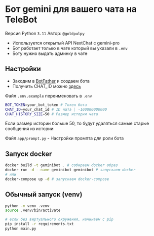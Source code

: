 # Бот gemini для вашего чата на TeleBot
Версия Python `3.11`
Автор: `@goldpulpy`

- Используется открытый API NextChat с gemini-pro 
- Бот работает только в чате который вы указали в `.env`
- Боту нужно выдать админку в чате

## Настройки
- Заходим в [BotFather](https://t.me/BotFather) и создаем бота
- Получить CHAT_ID можно [здесь](https://t.me/username_to_id_bot)


Файл `.env.example` переименовать в `.env`

```bash
BOT_TOKEN=your_bot_token # Токен бота
CHAT_ID=your_chat_id # ID чата | -100000000000
CHAT_HISTORY_SIZE=50 # Размер истории чата
```
Если размер истории больше 50, то будут удаляться самые старые сообщения из истории


Файл `app/prompt.py` - Настройки промпта для роли бота

## Запуск docker
```bash
docker build -t geminibot . # собираем docker образ
docker run -d --name geminibot geminibot # запускаем docker
# или
docker-compose up -d # запускаем docker-compose

```

## Обычный запуск (venv)
```bash
python -m venv .venv
source .venv/bin/activate

# если без виртуального окружения, начинаем с pip
pip install -r requirements.txt
python main.py
```
